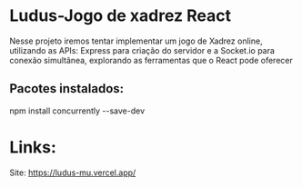 # Ludus-Jogo de xadrez React

Nesse projeto iremos tentar implementar um jogo de Xadrez online, utilizando as APIs:
Express para criação do servidor e a Socket.io para conexão simultânea, explorando as
ferramentas que o React pode oferecer

## Pacotes instalados:
npm install concurrently --save-dev

# Links:
Site: https://ludus-mu.vercel.app/
